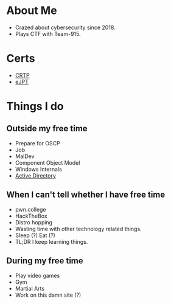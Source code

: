 # About Me
* Crazed about cybersecurity since 2018.
* Plays CTF with Team-915.

# Certs
* [CRTP](https://www.alteredsecurity.com/adlab)
* [eJPT](https://security.ine.com/certifications/ejpt-certification/)

# Things I do

## Outside my free time
* Prepare for OSCP
* Job
* MalDev
* Component Object Model
* Windows Internals
* [Active Directory](https://github.com/laughtersec/active-directory)

## When I can't tell whether I have free time
* pwn.college
* HackTheBox
* Distro hopping
* Wasting time with other technology related things.
* Sleep (?) Eat (?)
* TL;DR I keep learning things.

## During my free time
* Play video games
* Gym
* Martial Arts
* Work on this damn site (?)



